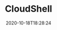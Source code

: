 ---
date: '2020-10-18T18:28:24'
draft: false
metadata:
  description: Container Image for Azure Cloud Shell (https://azure.microsoft.com/en-us/features/cloud-shell/)
  homepage: https://shell.azure.com
  name: CloudShell
  owner:
    github_url: https://github.com/Azure
    login: Azure
    name: Microsoft Azure
    url: https://docs.microsoft.com/en-us/azure/
  url: https://github.com/azure/cloudshell
tags:
- azure
- containers
title: CloudShell
type: tool
---